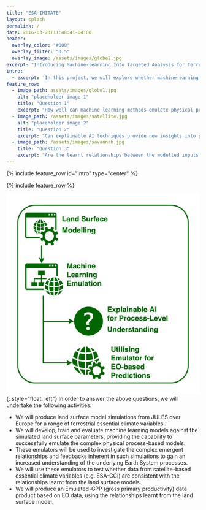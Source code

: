 ```yaml
---
title: "ESA-IMITATE"
layout: splash
permalink: /
date: 2016-03-23T11:48:41-04:00
header:
  overlay_color: "#000"
  overlay_filter: "0.5"
  overlay_image: /assets/images/globe2.jpg
excerpt: "Introducing Machine-learning Into Targeted Analysis for Terrestrial Ecosystems"
intro: 
  - excerpt: 'In this project, we will explore whether machine-earning based emulators are capable of not only reproducing European carbon fluxes from the JULES land surface model but going beyond this and providing a means to derive a novel observation-driven dataset of GPP, built on the existing process-level understanding within the model.'
feature_row:
  - image_path: assets/images/globe1.jpg
    alt: "placeholder image 1"
    title: "Question 1"
    excerpt: "How well can machine learning methods emulate physical process-based land surface models, focused over Europe?"
  - image_path: /assets/images/satellite.jpg
    alt: "placeholder image 2"
    title: "Question 2"
    excerpt: "Can explainable AI techniques provide new insights into process understanding when combining land surface models and Earth Observation data?"
  - image_path: /assets/images/savannah.jpg
    title: "Question 3"
    excerpt: "Are the learnt relationships between the modelled inputs and outputs consistent with those from Earth Observation data?"
---
```





{% include feature_row id="intro" type="center" %}

{% include feature_row %}


![image](assets/images/top_level.png){: style="float: left"} In order to answer the above questions, we will undertake the following activities:
* We will produce land surface model simulations from JULES over Europe for a range of terrestrial essential climate variables. 
* We will develop, train and evaluate machine learning models against the simulated land surface parameters, providing the capability to successfully emulate the complex physical process-based models.
* These emulators will be used to investigate the complex emergent relationships and feedbacks inherent in such simulations to gain an increased understanding of the underlying Earth System processes.
* We will use these emulators to test whether data from satellite-based essential climate variables (e.g. ESA-CCI) are consistent with the relationships learnt from the land surface models.
* We will produce an Emulated-GPP (gross primary productivity) data product based on EO data, using the relationships learnt from the land surface model.